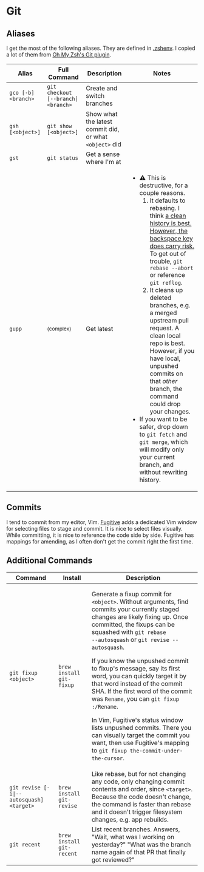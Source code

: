# Git

## Aliases

I get the most of the following aliases. They are defined in
[.zshenv](../.zshenv). I copied a lot of them from
[Oh My Zsh's Git plugin](https://github.com/ohmyzsh/ohmyzsh/blob/509a5549008c178e982bc8f728a07a2e2dbc58a9/plugins/git/git.plugin.zsh).

<table>
<thead>
<tr>
<th>Alias</th>
<th>Full Command</th>
<th>Description</th>
<th>Notes</th>
</tr>
</thead>
<tbody>
<tr>
<td>
<code>gco [-b] &lt;branch&gt;</code>
</td>
<td>
<code>git checkout [--branch] &lt;branch&gt;</code>
</td>
<td>
Create and switch branches
</td>
<td></td>
</tr>
<tr>
<td>
<code>gsh [&lt;object&gt;]</code>
</td>
<td>
<code>git show [&lt;object&gt;]</code>
</td>
<td>
Show what the latest commit did, or what <code>&lt;object&gt;</code> did
</td>
<td></td>
</tr>
<tr>
<td>
<code>gst</code>
</td>
<td>
<code>git status</code>
</td>
<td>
Get a sense where I'm at
</td>
<td></td>
</tr>
<tr>
<td>
<code>gupp</code>
</td>
<td>
<small>(complex)</small>
</td>
<td>
Get latest
</td>
<td>

-   ⚠️ This is destructive, for a couple reasons.
    1. It defaults to rebasing. I think
       [a clean history is best. However, the backspace key does carry risk.](https://blog.izs.me/2012/12/git-rebase/)
       To get out of trouble, `git rebase --abort` or reference `git reflog`.
    1. It cleans up deleted branches, e.g. a merged upstream pull request. A
       clean local repo is best. However, if you have local, unpushed commits on
       that _other_ branch, the command could drop your changes.
-   If you want to be safer, drop down to `git fetch` and `git merge`, which
    will modify only your current branch, and without rewriting history.

</td>
</tr>
</tbody>
</table>

## Commits

I tend to commit from my editor, Vim.
[Fugitive](https://github.com/tpope/vim-fugitive) adds a dedicated Vim window
for selecting files to stage and commit. It is nice to select files visually.
While committing, it is nice to reference the code side by side. Fugitive has
mappings for amending, as I often don't get the commit right the first time.

## Additional Commands

<table>
<thead>
<tr>
<th>Command</th>
<th>Install</th>
<th>Description</th>
</tr>
</thead>
<tbody>
<tr>
<td>
<code>git fixup &lt;object&gt;</code>
</td>
<td>
<code>brew install git-fixup</code>
</td>
<td>

Generate a fixup commit for <code>&lt;object&gt;</code>. Without arguments, find
commits your currently staged changes are likely fixing up. Once committed, the
fixups can be squashed with <code>git rebase --autosquash</code> or <code>git
revise --autosquash</code>.

If you know the unpushed commit to fixup's message, say its first word, you can
quickly target it by that word instead of the commit SHA. If the first word of
the commit was `Rename`, you can `git fixup :/Rename`.

In Vim, Fugitive's status window lists unpushed commits. There you can visually
target the commit you want, then use Fugitive's mapping to
`git fixup the-commit-under-the-cursor`.

</td>
</tr>
<tr>
<td>
<code>git revise [-i|--autosquash] &lt;target&gt;</code>
</td>
<td>
<code>brew install git-revise</code>
</td>
<td>
Like rebase, but for not changing any code, only changing commit contents and
order, since <code>&lt;target&gt;</code>. Because the code doesn't change, the
command is faster than rebase and it doesn't trigger filesystem changes, e.g.
app rebuilds.
</td>
</tr>
<tr>
<td>
<code>git recent</code>
</td>
<td>
<code>brew install git-recent</code>
</td>
<td>
List recent branches. Answers, "Wait, what was I working on yesterday?" "What
was the branch name again of that PR that finally got reviewed?"
</td>
</tr>
</tbody>
</table>
